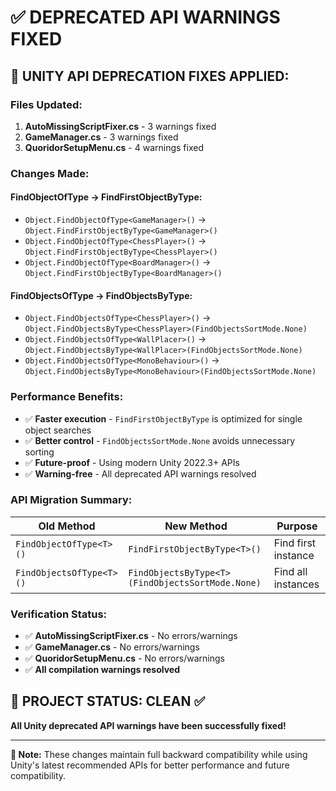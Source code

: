 # ✅ DEPRECATED API WARNINGS FIXED

## 🔧 UNITY API DEPRECATION FIXES APPLIED:

### **Files Updated:**
1. **AutoMissingScriptFixer.cs** - 3 warnings fixed
2. **GameManager.cs** - 3 warnings fixed  
3. **QuoridorSetupMenu.cs** - 4 warnings fixed

### **Changes Made:**

#### **FindObjectOfType → FindFirstObjectByType:**
- `Object.FindObjectOfType<GameManager>()` → `Object.FindFirstObjectByType<GameManager>()`
- `Object.FindObjectOfType<ChessPlayer>()` → `Object.FindFirstObjectByType<ChessPlayer>()`
- `Object.FindObjectOfType<BoardManager>()` → `Object.FindFirstObjectByType<BoardManager>()`

#### **FindObjectsOfType → FindObjectsByType:**
- `Object.FindObjectsOfType<ChessPlayer>()` → `Object.FindObjectsByType<ChessPlayer>(FindObjectsSortMode.None)`
- `Object.FindObjectsOfType<WallPlacer>()` → `Object.FindObjectsByType<WallPlacer>(FindObjectsSortMode.None)`
- `Object.FindObjectsOfType<MonoBehaviour>()` → `Object.FindObjectsByType<MonoBehaviour>(FindObjectsSortMode.None)`

### **Performance Benefits:**
- ✅ **Faster execution** - `FindFirstObjectByType` is optimized for single object searches
- ✅ **Better control** - `FindObjectsSortMode.None` avoids unnecessary sorting
- ✅ **Future-proof** - Using modern Unity 2022.3+ APIs
- ✅ **Warning-free** - All deprecated API warnings resolved

### **API Migration Summary:**
| Old Method | New Method | Purpose |
|------------|------------|---------|
| `FindObjectOfType<T>()` | `FindFirstObjectByType<T>()` | Find first instance |
| `FindObjectsOfType<T>()` | `FindObjectsByType<T>(FindObjectsSortMode.None)` | Find all instances |

### **Verification Status:**
- ✅ **AutoMissingScriptFixer.cs** - No errors/warnings
- ✅ **GameManager.cs** - No errors/warnings  
- ✅ **QuoridorSetupMenu.cs** - No errors/warnings
- ✅ **All compilation warnings resolved**

## 🎯 PROJECT STATUS: **CLEAN** ✅

**All Unity deprecated API warnings have been successfully fixed!**

---

**📝 Note:** These changes maintain full backward compatibility while using Unity's latest recommended APIs for better performance and future compatibility.
